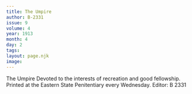 ```yaml
---
title: The Umpire
author: B-2331
issue: 9
volume: 4
year: 1913
month: 4
day: 2
tags:
layout: page.njk
image:
---
```

The Umpire      Devoted to the interests of recreation and good fellowship.      Printed at the Eastern State Penitentiary every Wednesday.      Editor: B 2331




